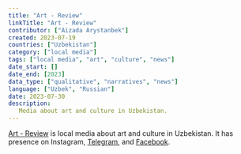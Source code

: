 ```yaml
---
title: "Art - Review"
linkTitle: "Art - Review"
contributor: ["Aizada Arystanbek"]
created: 2023-07-19
countries: ["Uzbekistan"]
category: ["local media"]
tags: ["local media", "art", "culture", "news"]
date_start: []
date_end: [2023]
data_type: ["qualitative", "narratives", "news"]
language: ["Uzbek", "Russian"]
date: 2023-07-30
description:
   Media about art and culture in Uzbekistan.
---
```


[Art - Review](https://www.instagram.com/artreviewuz/) is local media about art and culture in Uzbekistan. It has presence on Instagram, [Telegram](https://t.me/artreviewuz), and [Facebook](https://web.facebook.com/artreview.uz).
